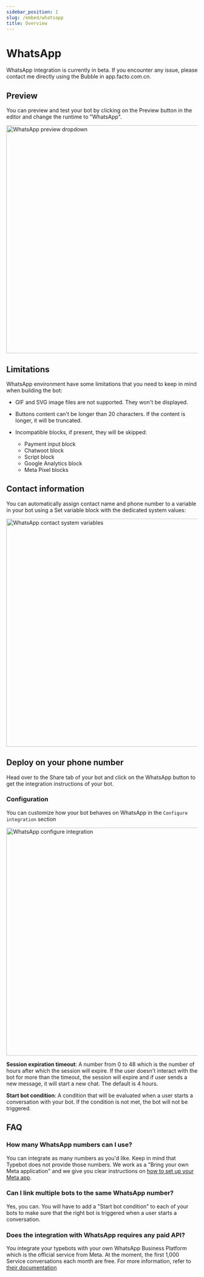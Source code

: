 ```yaml
---
sidebar_position: 1
slug: /embed/whatsapp
title: Overview
---
```


# WhatsApp

WhatsApp integration is currently in beta. If you encounter any issue, please contact me directly using the Bubble in app.facto.com.cn.

## Preview

You can preview and test your bot by clicking on the Preview button in the editor and change the runtime to "WhatsApp".

<img src="/img/whatsapp/preview-dropdown.png" alt="WhatsApp preview dropdown" width="600px" />

## Limitations

WhatsApp environment have some limitations that you need to keep in mind when building the bot:

- GIF and SVG image files are not supported. They won't be displayed.
- Buttons content can't be longer than 20 characters. If the content is longer, it will be truncated.
- Incompatible blocks, if present, they will be skipped:

  - Payment input block
  - Chatwoot block
  - Script block
  - Google Analytics block
  - Meta Pixel blocks

## Contact information

You can automatically assign contact name and phone number to a variable in your bot using a Set variable block with the dedicated system values:

<img src="/img/whatsapp/contact-var.png" alt="WhatsApp contact system variables" width="600px" />

## Deploy on your phone number

Head over to the Share tab of your bot and click on the WhatsApp button to get the integration instructions of your bot.

### Configuration

You can customize how your bot behaves on WhatsApp in the `Configure integration` section

<img src="/img/whatsapp/configure-integration.png" alt="WhatsApp configure integration" width="600px" />

**Session expiration timeout**: A number from 0 to 48 which is the number of hours after which the session will expire. If the user doesn't interact with the bot for more than the timeout, the session will expire and if user sends a new message, it will start a new chat. The default is 4 hours.

**Start bot condition**: A condition that will be evaluated when a user starts a conversation with your bot. If the condition is not met, the bot will not be triggered.

## FAQ

### How many WhatsApp numbers can I use?

You can integrate as many numbers as you'd like. Keep in mind that Typebot does not provide those numbers. We work as a "Bring your own Meta application" and we give you clear instructions on [how to set up your Meta app](./whatsapp/create-meta-app).

### Can I link multiple bots to the same WhatsApp number?

Yes, you can. You will have to add a "Start bot condition" to each of your bots to make sure that the right bot is triggered when a user starts a conversation.

### Does the integration with WhatsApp requires any paid API?

You integrate your typebots with your own WhatsApp Business Platform which is the official service from Meta. At the moment, the first 1,000 Service conversations each month are free. For more information, refer to [their documentation](https://developers.facebook.com/docs/whatsapp/cloud-api/get-started#pricing---payment-methods)
